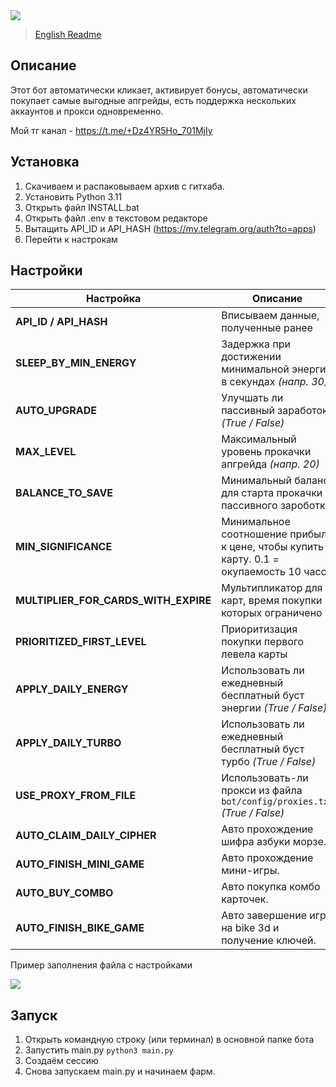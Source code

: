 <img src="https://i.imgur.com/g3AtZrx.png"> 

>[English Readme](README-EN.md)

## Описание
Этот бот автоматически кликает, активирует бонусы, автоматически покупает самые выгодные апгрейды, есть поддержка нескольких аккаунтов и прокси одновременно.

Мой тг канал - https://t.me/+Dz4YR5Ho_701MjIy

## Установка
1. Скачиваем и распаковываем архив с гитхаба.
2. Установить Python 3.11
3. Открыть файл INSTALL.bat
4. Открыть файл .env в текстовом редакторе 
5. Вытащить API_ID и API_HASH (https://my.telegram.org/auth?to=apps)
6. Перейти к настрокам

## Настройки
| Настройка                            | Описание                                                                               |
|--------------------------------------|----------------------------------------------------------------------------------------|
| **API_ID / API_HASH**                | Вписываем данные, полученные ранее                                                     |
| **SLEEP_BY_MIN_ENERGY**              | Задержка при достижении минимальной энергии в секундах _(напр. 30)_                    |
| **AUTO_UPGRADE**                     | Улучшать ли пассивный заработок _(True / False)_                                       |
| **MAX_LEVEL**                        | Максимальный уровень прокачки апгрейда _(напр. 20)_                                    |
| **BALANCE_TO_SAVE**                  | Минимальный баланс для старта прокачки пассивного зароботка                            |
| **MIN_SIGNIFICANCE**                 | Минимальное соотношение прибыли к цене, чтобы купить карту. 0.1 = окупаемость 10 часов |
| **MULTIPLIER_FOR_CARDS_WITH_EXPIRE** | Мультипликатор для карт, время покупки которых ограничено                              |
| **PRIORITIZED_FIRST_LEVEL**          | Приоритизация покупки первого левела карты                                             |
| **APPLY_DAILY_ENERGY**               | Использовать ли ежедневный бесплатный буст энергии _(True / False)_                    |
| **APPLY_DAILY_TURBO**                | Использовать ли ежедневный бесплатный буст турбо _(True / False)_                      |
| **USE_PROXY_FROM_FILE**              | Использовать-ли прокси из файла `bot/config/proxies.txt` _(True / False)_              |
| **AUTO_CLAIM_DAILY_CIPHER**          | Авто прохождение шифра азбуки морзе.                                                   |
| **AUTO_FINISH_MINI_GAME**            | Авто прохождение мини-игры.                                                            |
| **AUTO_BUY_COMBO**                   | Авто покупка комбо карточек.                                                           |
| **AUTO_FINISH_BIKE_GAME**            | Авто завершение игры на bike 3d и получение ключей.                                    |

Пример заполнения файла с настройками

<img src="https://i.imgur.com/Aw7jNhJ.png">

## Запуск
1. Открыть командную строку (или терминал) в основной папке бота
2. Запустить main.py ```python3 main.py```
3. Создаём сессию
4. Снова запускаем main.py и начинаем фарм.

